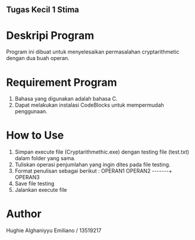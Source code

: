 ## Tugas Kecil 1 Stima

# Deskripi Program
Program ini dibuat untuk menyelesaikan permasalahan cryptarithmetic dengan dua buah operan.

# Requirement Program
1. Bahasa yang digunakan adalah bahasa C.
2. Dapat melakukan instalasi CodeBlocks untuk mempermudah penggunaan.

# How to Use
1. Simpan execute file (Cryptarithmethic.exe) dengan testing file (test.txt) dalam folder yang sama.
2. Tuliskan operasi penjumlahan yang ingin dites pada file testing.
3. Format penulisan sebagai berikut :
OPERAN1
OPERAN2
-------+
OPERAN3
4. Save file testing
5. Jalankan execute file

# Author
Hughie Alghaniyyu Emiliano / 13519217
